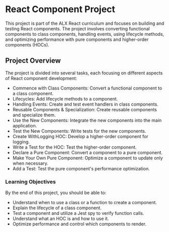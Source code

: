 # React Component Project
This project is part of the ALX React curriculum and focuses on building and testing React components. The project involves converting functional components to class components, handling events, using lifecycle methods, and optimizing performance with pure components and higher-order components (HOCs).

## Project Overview
The project is divided into several tasks, each focusing on different aspects of React component development:

- Commence with Class Components: Convert a functional component to a class component.
- Lifecycles: Add lifecycle methods to a component.
- Handling Events: Create and test event handlers in class components.
- Reusable Components & Specialization: Create reusable components and specialize them.
- Use the New Components: Integrate the new components into the main application.
- Test the New Components: Write tests for the new components.
- Create WithLogging HOC: Develop a higher-order component for logging.
- Write a Test for the HOC: Test the higher-order component.
- Declare a Pure Component: Convert a component to a pure component.
- Make Your Own Pure Component: Optimize a component to update only when necessary.
- Add a Test: Test the pure component's performance optimization.

### Learning Objectives
By the end of this project, you should be able to:

- Understand when to use a class or a function to create a component.
- Explain the lifecycle of a class component.
- Test a component and utilize a Jest spy to verify function calls.
- Understand what an HOC is and how to use it.
- Optimize performance and control which components to render.